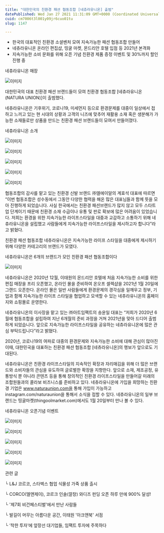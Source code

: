 ```yaml
---
title: "대한민국의 친환경 패션 협동조합 [네츄라유니온] 출범"
datePublished: Wed Jan 27 2021 11:31:09 GMT+0000 (Coordinated Universal Time)
cuid: cm7006t3l001y09jr6cuo01tu
slug: 1147

---
```



- 한국의 대표적인 친환경 소셜벤처 모여 지속가능한 패션 협동조합 만들어
- 네츄라유니온 온라인 편집샵, 띵굴 마켓, 몬드리안 호텔 입점 등 2021년 본격화
- 지속가능한 소비 문화를 위해 오픈 기념 친환경 제품 증정 이벤트 및 30%까지 할인 진행 중

네츄라유니온 매장

![이미지](https://cdn.hashnode.com/res/hashnode/image/upload/v1739249374425/5edef15f-9b70-402d-b4b9-2cbeb925d1d7.png)

대한민국의 대표 친환경 패션 브랜드들이 모여 친환경 협동조합 [네츄라유니온 (NATURA UNION)]이 출범했다.

네츄라유니온은 기후위기, 코로나19, 미세먼지 등으로 환경문제를 대중이 일상에서 접하고 느끼고 있는 현 시대의 상황과 고객의 니즈에 맞추어 재활용 소재 혹은 생분해가 가능한 소재들로만 상품을 만드는 친환경 패션 브랜드들이 모여서 만들어졌다.

네츄라유니온 소개

![이미지](https://cdn.hashnode.com/res/hashnode/image/upload/v1739249376902/7a560079-8f92-4cf1-a524-dec4b23bcb16.jpeg)

![이미지](https://cdn.hashnode.com/res/hashnode/image/upload/v1739249379581/9ff08e31-bb88-4a3c-9d7d-c7c0852d1bfb.jpeg)

![이미지](https://cdn.hashnode.com/res/hashnode/image/upload/v1739249381971/26c42a90-1ee9-4331-b2ad-8f872d5cb4ad.jpeg)

![이미지](https://cdn.hashnode.com/res/hashnode/image/upload/v1739249384389/fc54671b-09e5-4286-8fbb-9164fc7450a4.jpeg)

![이미지](https://cdn.hashnode.com/res/hashnode/image/upload/v1739249387338/26a35a72-240c-463d-a33e-a8a7b4b962e1.jpeg)

협동조합의 감사를 맡고 있는 친환경 신발 브랜드 ㈜엘에이알의 계효석 대표에 따르면 “이번 협동조합은 성수동에서 그동안 다양한 협력을 해온 많은 대표님들과 함께 뜻을 모아 진행하게 되었습니다. 사실 한국에서는 친환경 패션브랜드가 많지 않고 모두 스타트업 단계이기 때문에 친환경 소재 수급이나 유통 및 판로 확보에 많은 어려움이 있었습니다. 저희는 환경을 위한 지속가능한 라이프스타일을 대중과 교감하고 소통하기 위해 네츄라유니온을 설립했고 사람들에게 지속가능한 라이프스타일을 제시하고자 합니다”라고 밝혔다.

친환경 패션 협동조합 네츄라유니온은 지속가능한 라이프 스타일을 대중에게 제시하기 위해 다양한 카테고리의 브랜드가 모였다.

네츄라유니온은 6개의 브랜드가 모인 친환경 패션 협동조합이다

![이미지](https://cdn.hashnode.com/res/hashnode/image/upload/v1739249389970/810744ff-c227-4a4a-aadc-973d7120463f.jpeg)

네츄라유니온은 2020년 12월, 이태원의 몬드리안 호텔에 처음 지속가능한 소비를 위한 편집 매장을 프리 오픈했고, 온라인 몰을 준비하여 온오프 셀렉샵을 2021년 1월 20일에 그랜드 오픈한다. 온라인 몰은 일반 사람들에게 환경문제의 경각심을 일깨우고 정부, 기업과 함께 지속가능한 라이프 스타일을 협업하고 모색할 수 있는 네츄라유니온의 홈페이지와 쇼핑몰로 운영한다.

네츄라유니온의 이사장을 맡고 있는 ㈜아트임팩트의 송윤일 대표는 “저희가 2020년 6월에 협동조합을 설립하여 지난 6개월의 준비 과정을 거쳐 2021년을 맞아 드디어 출범하게 되었습니다. 앞으로 지속가능한 라이프스타일을 공유하는 네츄라유니온에 많은 관심 부탁드립니다”라고 밝혔다.

2020년, 코로나19의 여파로 대중의 환경문제와 지속가능한 소비에 대해 관심이 많아진 이때, 대한민국을 대표하는 친환경 패션 협동조합 [네츄라유니온]의 행보가 앞으로도 기대된다.

네츄라유니온은 친환경 라이프스타일의 지속적인 확장과 자리매김을 위해 더 많은 브랜드와 소비자들의 관심을 유도하여 글로벌한 확장을 지향한다. 앞으로 소재, 제조공정, 유통방식 뿐 아니라 콘텐츠 등을 통해 창의적인 친환경 라이프스타일을 만들어갈 미래의 조합원들과의 콜라보 비즈니스를 준비하고 있다. 네츄라유니온에 가입을 희망하는 친환경 기업은 www.naturaunion.com을 통해 가입이 가능하고 instagram.com/naturaunion을 통해서 소식을 접할 수 있다. 네츄라유니온의 일부 브랜드는 띵굴마켓(thingoolmarket.com)에서도 1월 20일부터 만나 볼 수 있다.

네츄라유니온 오픈기념 이벤트

![이미지](https://cdn.hashnode.com/res/hashnode/image/upload/v1739249392537/d7764fb6-a662-449f-aac4-cb600fe79d77.jpeg)

![이미지](https://cdn.hashnode.com/res/hashnode/image/upload/v1739249394980/01b485f0-d741-4434-85fe-78b042951434.jpeg)

![이미지](https://cdn.hashnode.com/res/hashnode/image/upload/v1739249397449/64486b61-79a5-4fe3-97ac-055b4bb27b17.jpeg)

![이미지](https://cdn.hashnode.com/res/hashnode/image/upload/v1739249400016/0634d31b-b848-4252-bdde-6334af13d81a.jpeg)

![이미지](https://cdn.hashnode.com/res/hashnode/image/upload/v1739249402196/1cf5114a-9238-4f7d-a319-805905b5176e.jpeg)

관련 글

└ L&J 코르코, 스타벅스 협업 식물성 가죽 상품 출시

└ CORCO(엘앤제이), 코르크 인솔(깔창) 와디즈 펀딩 오픈 하루 만에 900% 달성!

└ '제7회 비건페스티벌'에서 만난 사람들

└ 발길이 머무는 아름다운 공간, 이태원 '아크앤북' 서점

└ ‘착한 투자’에 앞장선 대기업들, 임팩트 투자에 주목하다